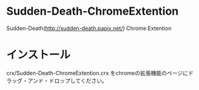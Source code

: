 Sudden-Death-ChromeExtention
============================

Sudden-Death(http://sudden-death.papix.net/) Chrome Extention


インストール
============================
crx/Sudden-Death-ChromeExtention.crx をchromeの拡張機能のページにドラッグ・アンド・ドロップしてください。
